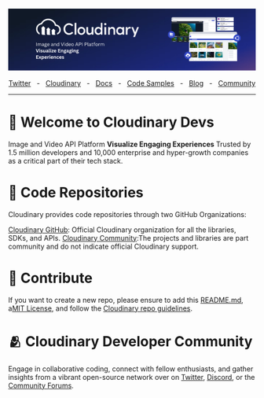![Cloudinary Developers](https://github.com/cloudinary-devs/.github/blob/main/assets/cloudinary-banner.png?raw=true)

<div align="center">
  <a href="https://twitter.com/cloudinary" target="_blank">Twitter</a>
    <span>&nbsp;&nbsp;-&nbsp;&nbsp;</span>
  <a href="https://cloudinary.com/" target="_blank">Cloudinary</a>
    <span>&nbsp;&nbsp;-&nbsp;&nbsp;</span>
  <a href="https://cloudinary.com/documentation" target="_blank">Docs</a>
    <span>&nbsp;&nbsp;-&nbsp;&nbsp;</span>
  <a href="https://github.com/cloudinary-devs" target="_blank">Code Samples</a>
    <span>&nbsp;&nbsp;-&nbsp;&nbsp;</span>
  <a href="https://cloudinary.com/blog/" target="_blank">Blog</a>
    <span>&nbsp;&nbsp;-&nbsp;&nbsp;</span>
  <a href="https://community.cloudinary.com/" target="_blank">Community</a>
  <br />
  <hr />
</div>

# 👋 Welcome to Cloudinary Devs

Image and Video API Platform
**Visualize Engaging Experiences**
Trusted by 1.5 million developers and 10,000 enterprise and hyper-growth companies as a critical part of their tech stack.

# 🧪 Code Repositories

Cloudinary provides code repositories through two GitHub Organizations:

[Cloudinary GitHub](https://github.com/cloudinary): Official Cloudinary organization for all the libraries, SDKs, and APIs.
[Cloudinary Community](https://github.com/cloudinary-community):The projects and libraries are part community and do not indicate official Cloudinary support.

# 🚀 Contribute

If you want to create a new repo, please ensure to add this [README.md](https://github.com/cloudinary-devs/Cloudinary-Template-README), a[MIT License](https://github.com/cloudinary-devs/Cloudinary-Template-README/blob/main/LICENSE), and follow the [Cloudinary repo guidelines](https://github.com/cloudinary-devs/Cloudinary-Repo-Guidelines).

# 🫂 Cloudinary Developer Community

Engage in collaborative coding, connect with fellow enthusiasts, and gather insights from a vibrant open-source network over on [Twitter](https://twitter.com/cloudinary), [Discord](https://discord.gg/cloudinary), or the [Community Forums](https://community.cloudinary.com/).